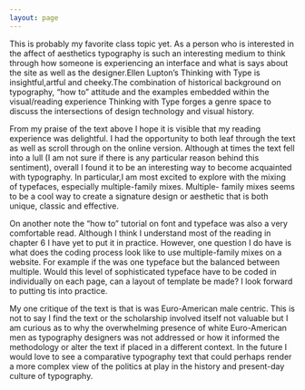 ```yaml
---
layout: page
---
```


<p> This is probably my favorite class topic yet. As a person who is interested in the affect of aesthetics typography is such an interesting medium to think through how someone is experiencing an interface and what is says about the site as well as the designer.Ellen Lupton’s Thinking with Type is insightful,artful and cheeky.The combination of historical background on typography, “how to” attitude  and
the examples embedded within the visual/reading experience Thinking with Type
forges a genre space to discuss the intersections of design technology and visual history. <p/>

<p> From my praise of the text above I hope it is visible that my reading experience
was delightful. I had the opportunity to both leaf through the text as well as scroll through on the online version. Although at times the text fell into a lull (I am not sure if there is any particular reason behind this sentiment), overall I found it to be an interesting way to become acquainted with typography. In particular,I am most excited to explore with the mixing of typefaces, especially
multiple-family mixes. Multiple- family mixes seems to be a cool way to create
a signature design or aesthetic that is both unique, classic and effective. <p/>

<p> On another note the “how to” tutorial on font and typeface was also a very
comfortable read. Although I think I understand most of the reading in
chapter 6 I have yet to put it in practice. However, one question I do have
is what does the coding process look like to use multiple-family mixes on a
website. For example if the <head> was one typeface but the <body> balanced
between multiple. Would this level of sophisticated typeface have to be coded in individually on each page, can a layout of template be made? I look forward to putting tis into practice. <p/>

<p> My one critique of the text is that is was Euro-American male centric. This is not to say I find the text or the scholarship involved itself not valuable but I am curious as to why the overwhelming presence of white Euro-American men as typography designers was not addressed or how it informed the methodology or alter the text if placed in a different context. In the future I would love to see a comparative typography text that could perhaps render a more complex view of the politics at play in the history and present-day culture of typography. <p/>   
